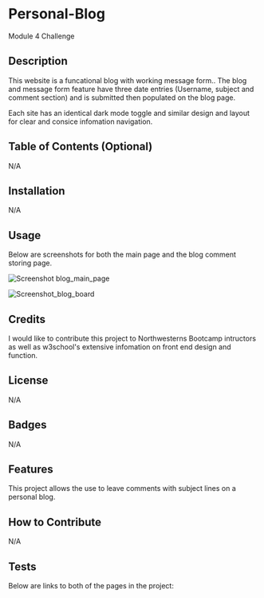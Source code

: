 # Personal-Blog
Module 4 Challenge

## Description

This website is a funcational blog with working message form.. The blog and message form feature have three date entries (Username, subject and comment section) and is submitted then populated on the blog page. 

Each site has an identical dark mode toggle and similar design and layout for clear and consice infomation navigation.

## Table of Contents (Optional)

N/A

## Installation

N/A

## Usage

Below are screenshots for both the main page and the blog comment storing page.

![Screenshot blog_main_page](https://github.com/blebeuf/Personal-Blog/assets/23405383/0699bcd8-53e2-4dd0-82f5-c7c6e999f16c)

![Screenshot_blog_board](https://github.com/blebeuf/Personal-Blog/assets/23405383/feeaf937-e6de-4a77-b263-6ccb1784b405)

## Credits

I would like to contribute this project to Northwesterns Bootcamp intructors as well as w3school's extensive infomation on front end design and function.

## License

N/A

## Badges

N/A

## Features

This project allows the use to leave comments with subject lines on a personal blog.

## How to Contribute

N/A

## Tests

Below are links to both of the pages in the project:
